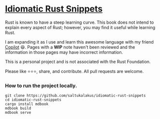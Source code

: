 # [Idiomatic Rust Snippets](https://idiomatic-rust-snippets.org/)

Rust is known to have a steep learning curve. This book does not intend to explain every aspect of Rust; however, you may find it useful while learning Rust. 

I am expanding it as I use and learn this awesome language with my friend [Copilot](https://docs.github.com/en/copilot/about-github-copilot/what-is-github-copilot) 😆. Pages with a **WIP** note haven't been reviewed and the information in those pages may have incorrect information. 

This is a personal project and is not associated with the Rust Foundation.

Please like ⭐️⭐️⭐️, share, and contribute. All pull requests are welcome.

### How to run the project locally.

```
git clone https://github.com/saltukalakus/idiomatic-rust-snippets
cd idiomatic-rust-snippets
cargo install mdbook
mdbook build
mdbook serve
```
